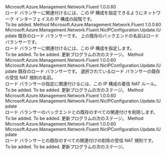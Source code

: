 <Type Name="IWithLoadBalancer" FullName="Microsoft.Azure.Management.Network.Fluent.NicIPConfiguration.Update.IWithLoadBalancer">
  <TypeSignature Language="C#" Value="public interface IWithLoadBalancer" />
  <TypeSignature Language="ILAsm" Value=".class public interface auto ansi abstract IWithLoadBalancer" />
  <TypeSignature Language="DocId" Value="T:Microsoft.Azure.Management.Network.Fluent.NicIPConfiguration.Update.IWithLoadBalancer" />
  <TypeSignature Language="VB.NET" Value="Public Interface IWithLoadBalancer" />
  <TypeSignature Language="F#" Value="type IWithLoadBalancer = interface" />
  <AssemblyInfo>
    <AssemblyName>Microsoft.Azure.Management.Network.Fluent</AssemblyName>
    <AssemblyVersion>1.0.0.60</AssemblyVersion>
  </AssemblyInfo>
  <Interfaces />
  <Docs>
    <summary>
            ロード バランサーに関連付けるには、この IP 構成を指定できるようにネットワーク インターフェイスの IP 構成の段階です。
            </summary>
    <remarks>To be added.</remarks>
  </Docs>
  <Members>
    <Member MemberName="WithExistingLoadBalancerBackend">
      <MemberSignature Language="C#" Value="public Microsoft.Azure.Management.Network.Fluent.NicIPConfiguration.Update.IUpdate WithExistingLoadBalancerBackend (Microsoft.Azure.Management.Network.Fluent.ILoadBalancer loadBalancer, string backendName);" />
      <MemberSignature Language="ILAsm" Value=".method public hidebysig newslot virtual instance class Microsoft.Azure.Management.Network.Fluent.NicIPConfiguration.Update.IUpdate WithExistingLoadBalancerBackend(class Microsoft.Azure.Management.Network.Fluent.ILoadBalancer loadBalancer, string backendName) cil managed" />
      <MemberSignature Language="DocId" Value="M:Microsoft.Azure.Management.Network.Fluent.NicIPConfiguration.Update.IWithLoadBalancer.WithExistingLoadBalancerBackend(Microsoft.Azure.Management.Network.Fluent.ILoadBalancer,System.String)" />
      <MemberSignature Language="VB.NET" Value="Public Function WithExistingLoadBalancerBackend (loadBalancer As ILoadBalancer, backendName As String) As IUpdate" />
      <MemberSignature Language="F#" Value="abstract member WithExistingLoadBalancerBackend : Microsoft.Azure.Management.Network.Fluent.ILoadBalancer * string -&gt; Microsoft.Azure.Management.Network.Fluent.NicIPConfiguration.Update.IUpdate" Usage="iWithLoadBalancer.WithExistingLoadBalancerBackend (loadBalancer, backendName)" />
      <MemberType>Method</MemberType>
      <AssemblyInfo>
        <AssemblyName>Microsoft.Azure.Management.Network.Fluent</AssemblyName>
        <AssemblyVersion>1.0.0.60</AssemblyVersion>
      </AssemblyInfo>
      <ReturnValue>
        <ReturnType>Microsoft.Azure.Management.Network.Fluent.NicIPConfiguration.Update.IUpdate</ReturnType>
      </ReturnValue>
      <Parameters>
        <Parameter Name="loadBalancer" Type="Microsoft.Azure.Management.Network.Fluent.ILoadBalancer" />
        <Parameter Name="backendName" Type="System.String" />
      </Parameters>
      <Docs>
        <param name="loadBalancer">既存のロード バランサーです。</param>
        <param name="backendName">上の既存のバックエンドの名前はロード バランサーです。</param>
        <summary>
            ロード バランサーに関連付けるには、この IP 構成を指定します。
            </summary>
        <returns>To be added.</returns>
        <remarks>To be added.</remarks>
        <return>更新プログラムの次のステージ。</return>
      </Docs>
    </Member>
    <Member MemberName="WithExistingLoadBalancerInboundNatRule">
      <MemberSignature Language="C#" Value="public Microsoft.Azure.Management.Network.Fluent.NicIPConfiguration.Update.IUpdate WithExistingLoadBalancerInboundNatRule (Microsoft.Azure.Management.Network.Fluent.ILoadBalancer loadBalancer, string inboundNatRuleName);" />
      <MemberSignature Language="ILAsm" Value=".method public hidebysig newslot virtual instance class Microsoft.Azure.Management.Network.Fluent.NicIPConfiguration.Update.IUpdate WithExistingLoadBalancerInboundNatRule(class Microsoft.Azure.Management.Network.Fluent.ILoadBalancer loadBalancer, string inboundNatRuleName) cil managed" />
      <MemberSignature Language="DocId" Value="M:Microsoft.Azure.Management.Network.Fluent.NicIPConfiguration.Update.IWithLoadBalancer.WithExistingLoadBalancerInboundNatRule(Microsoft.Azure.Management.Network.Fluent.ILoadBalancer,System.String)" />
      <MemberSignature Language="VB.NET" Value="Public Function WithExistingLoadBalancerInboundNatRule (loadBalancer As ILoadBalancer, inboundNatRuleName As String) As IUpdate" />
      <MemberSignature Language="F#" Value="abstract member WithExistingLoadBalancerInboundNatRule : Microsoft.Azure.Management.Network.Fluent.ILoadBalancer * string -&gt; Microsoft.Azure.Management.Network.Fluent.NicIPConfiguration.Update.IUpdate" Usage="iWithLoadBalancer.WithExistingLoadBalancerInboundNatRule (loadBalancer, inboundNatRuleName)" />
      <MemberType>Method</MemberType>
      <AssemblyInfo>
        <AssemblyName>Microsoft.Azure.Management.Network.Fluent</AssemblyName>
        <AssemblyVersion>1.0.0.60</AssemblyVersion>
      </AssemblyInfo>
      <ReturnValue>
        <ReturnType>Microsoft.Azure.Management.Network.Fluent.NicIPConfiguration.Update.IUpdate</ReturnType>
      </ReturnValue>
      <Parameters>
        <Parameter Name="loadBalancer" Type="Microsoft.Azure.Management.Network.Fluent.ILoadBalancer" />
        <Parameter Name="inboundNatRuleName" Type="System.String" />
      </Parameters>
      <Docs>
        <param name="loadBalancer">既存のロード バランサーです。</param>
        <param name="inboundNatRuleName">選択されているロード バランサーの既存の受信 NAT 規則の名前。</param>
        <summary>
            ロード バランサーの指定に関連付けるには、この IP 構成の着信 NAT ルール。
            </summary>
        <returns>To be added.</returns>
        <remarks>To be added.</remarks>
        <return>更新プログラムの次のステージ。</return>
      </Docs>
    </Member>
    <Member MemberName="WithoutLoadBalancerBackends">
      <MemberSignature Language="C#" Value="public Microsoft.Azure.Management.Network.Fluent.NicIPConfiguration.Update.IUpdate WithoutLoadBalancerBackends ();" />
      <MemberSignature Language="ILAsm" Value=".method public hidebysig newslot virtual instance class Microsoft.Azure.Management.Network.Fluent.NicIPConfiguration.Update.IUpdate WithoutLoadBalancerBackends() cil managed" />
      <MemberSignature Language="DocId" Value="M:Microsoft.Azure.Management.Network.Fluent.NicIPConfiguration.Update.IWithLoadBalancer.WithoutLoadBalancerBackends" />
      <MemberSignature Language="VB.NET" Value="Public Function WithoutLoadBalancerBackends () As IUpdate" />
      <MemberSignature Language="F#" Value="abstract member WithoutLoadBalancerBackends : unit -&gt; Microsoft.Azure.Management.Network.Fluent.NicIPConfiguration.Update.IUpdate" Usage="iWithLoadBalancer.WithoutLoadBalancerBackends " />
      <MemberType>Method</MemberType>
      <AssemblyInfo>
        <AssemblyName>Microsoft.Azure.Management.Network.Fluent</AssemblyName>
        <AssemblyVersion>1.0.0.60</AssemblyVersion>
      </AssemblyInfo>
      <ReturnValue>
        <ReturnType>Microsoft.Azure.Management.Network.Fluent.NicIPConfiguration.Update.IUpdate</ReturnType>
      </ReturnValue>
      <Parameters />
      <Docs>
        <summary>
            ロード バランサーのバックエンドとの既存のすべての関連付けを削除します。
            </summary>
        <returns>To be added.</returns>
        <remarks>To be added.</remarks>
        <return>更新プログラムの次のステージ。</return>
      </Docs>
    </Member>
    <Member MemberName="WithoutLoadBalancerInboundNatRules">
      <MemberSignature Language="C#" Value="public Microsoft.Azure.Management.Network.Fluent.NicIPConfiguration.Update.IUpdate WithoutLoadBalancerInboundNatRules ();" />
      <MemberSignature Language="ILAsm" Value=".method public hidebysig newslot virtual instance class Microsoft.Azure.Management.Network.Fluent.NicIPConfiguration.Update.IUpdate WithoutLoadBalancerInboundNatRules() cil managed" />
      <MemberSignature Language="DocId" Value="M:Microsoft.Azure.Management.Network.Fluent.NicIPConfiguration.Update.IWithLoadBalancer.WithoutLoadBalancerInboundNatRules" />
      <MemberSignature Language="VB.NET" Value="Public Function WithoutLoadBalancerInboundNatRules () As IUpdate" />
      <MemberSignature Language="F#" Value="abstract member WithoutLoadBalancerInboundNatRules : unit -&gt; Microsoft.Azure.Management.Network.Fluent.NicIPConfiguration.Update.IUpdate" Usage="iWithLoadBalancer.WithoutLoadBalancerInboundNatRules " />
      <MemberType>Method</MemberType>
      <AssemblyInfo>
        <AssemblyName>Microsoft.Azure.Management.Network.Fluent</AssemblyName>
        <AssemblyVersion>1.0.0.60</AssemblyVersion>
      </AssemblyInfo>
      <ReturnValue>
        <ReturnType>Microsoft.Azure.Management.Network.Fluent.NicIPConfiguration.Update.IUpdate</ReturnType>
      </ReturnValue>
      <Parameters />
      <Docs>
        <summary>
            ロード バランサーとの既存のすべての関連付けの削除の受信 NAT 規則です。
            </summary>
        <returns>To be added.</returns>
        <remarks>To be added.</remarks>
        <return>更新プログラムの次のステージ。</return>
      </Docs>
    </Member>
  </Members>
</Type>